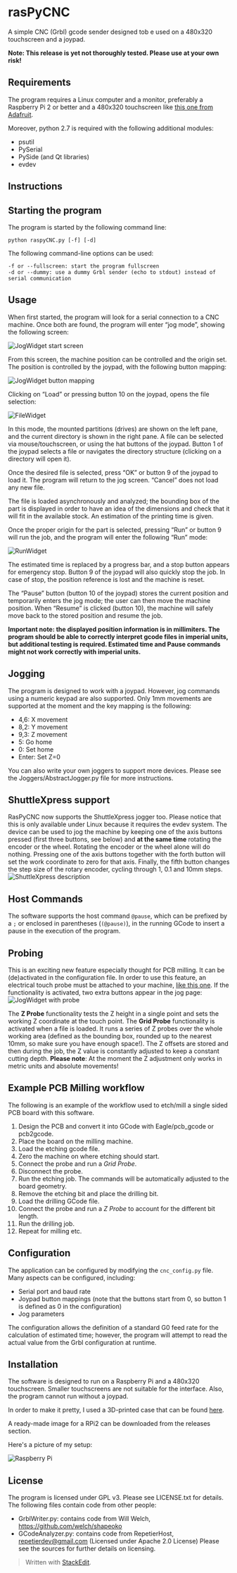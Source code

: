 
rasPyCNC
==========
A simple CNC (Grbl) gcode sender designed tob e used on a 480x320 touchscreen and a joypad.

**Note: This release is yet not thoroughly tested. Please use at your own risk!**

Requirements
------------

The program requires a Linux computer and a monitor, preferably a Raspberry Pi 2 or better and a 480x320 touchscreen like [this one from Adafruit](https://www.adafruit.com/products/2097).

Moreover, python 2.7 is required with the following additional modules:

 - psutil
 - PySerial
 - PySide (and Qt libraries)
 - evdev

Instructions
------------

Starting the program
--------

The program is started by the following command line:

    python raspyCNC.py [-f] [-d]

The following command-line options can be used:

    -f or --fullscreen: start the program fullscreen
    -d or --dummy: use a dummy Grbl sender (echo to stdout) instead of serial communication

Usage
--------

When first started, the program will look for a serial connection to a CNC machine. Once both are found, the program will enter “jog mode”, showing the following screen:

![JogWidget start screen](http://fsantini.github.com/rasPyCNCController/doc_images/jogwidget_noLoad.jpg)

From this screen, the machine position can be controlled and the origin set. The position is  controlled by the joypad, with the following button mapping:


![JogWidget button mapping](http://fsantini.github.com/rasPyCNCController/doc_images/jogScheme.jpg)

Clicking on “Load” or pressing button 10 on the joypad, opens the file selection:

![FileWidget](http://fsantini.github.com/rasPyCNCController/doc_images/fileWidget.jpg)

In this mode, the mounted partitions (drives) are shown on the left pane, and the current directory is shown in the right pane. A file can be selected via mouse/touchscreen, or using the hat buttons of the joypad. Button 1 of the joypad selects a file or navigates the directory structure (clicking on a directory will open it).

Once the desired file is selected, press “OK” or button 9 of the joypad to load it. The program will return to the jog screen. “Cancel” does not load any new file.

The file is loaded asynchronously and analyzed; the bounding box of the part is displayed in order to have an idea of the dimensions and check that it will fit in the available stock. An estimation of the printing time is given.

Once the proper origin for the part is selected, pressing “Run” or button 9 will run the job, and the program will enter the following “Run” mode:

![RunWidget](http://fsantini.github.com/rasPyCNCController/doc_images/runWidget.jpg)

The estimated time is replaced by a progress bar, and a stop button appears for emergency stop. Button 9 of the joypad will also quickly stop the job. In case of stop, the position reference is lost and the machine is reset.

The “Pause” button (button 10 of the joypad) stores the current position and temporarily enters the jog mode; the user can then move the machine position. When “Resume” is clicked (button 10), the machine will safely move back to the stored position and resume the job.

**Important note: the displayed position information is in millimiters. The program should be able to correctly interpret gcode files in imperial units, but additional testing is required. Estimated time and Pause commands might not work correctly with imperial units.**

Jogging
--------

The program is designed to work with a joypad. However, jog commands using a numeric keypad are also supported. Only 1mm movements are supported at the moment and the key mapping is the following:
 - 4,6: X movement
 - 8,2: Y movement
 - 9,3: Z movement
 - 5: Go home
 - 0: Set home
 - Enter: Set Z=0
 
You can also write your own joggers to support more devices. Please see the Joggers/AbstractJogger.py file for more instructions.

ShuttleXpress support
--------

RasPyCNC now supports the ShuttleXpress jogger too. Please notice that this is only available under Linux because it requires the evdev system.
The device can be used to jog the machine by keeping one of the axis buttons pressed (first three buttons, see below) and **at the same time** rotating the encoder or the wheel. Rotating the encoder or the wheel alone will do nothing.
Pressing one of the axis buttons together with the forth button will set the work coordinate to zero for that axis.
Finally, the fifth button changes the step size of the rotary encoder, cycling through 1, 0.1 and 10mm steps.
![ShuttleXpress description](http://fsantini.github.com/rasPyCNCController/doc_images/jogShuttle_scheme.png)

Host Commands
--------

The software supports the host command `@pause`, which can be prefixed by a `;` or enclosed in parentheses (`(@pause)`), in the running GCode to insert a pause in the execution of the program.

Probing
--------
This is an exciting new feature especially thought for PCB milling. It can be (de)activated in the configuration file.
In order to use this feature, an electrical touch probe must be attached to your machine, [like this one](https://www.shapeoko.com/forum/viewtopic.php?f=4&t=6444&p=50333#p50331).
If the functionality is activated, two extra buttons appear in the jog page:
![JogWidget with probe](http://fsantini.github.com/rasPyCNCController/doc_images/screenshot_with_probe.png)

The **Z Probe** functionality tests the Z height in a single point and sets the working Z coordinate at the touch point.
The **Grid Probe** functionality is activated when a file is loaded. It runs a series of Z probes over the whole working area (defined as the bounding box, rounded up to the nearest 10mm, so make sure you have enough space!). The Z offsets are stored and then during the job, the Z value is constantly adjusted to keep a constant cutting depth.
**Please note**: At the moment the Z adjustment only works in metric units and absolute movements!

Example PCB Milling workflow
--------
The following is an example of the workflow used to etch/mill a single sided PCB board with this software.

 1. Design the PCB and convert it into GCode with Eagle/pcb_gcode or pcb2gcode.
 2. Place the board on the milling machine.
 3. Load the etching gcode file.
 4. Zero the machine on where etching should start.
 5. Connect the probe and run a *Grid Probe*.
 6. Disconnect the probe.
 7. Run the etching job. The commands will be automatically adjusted to the board geometry.
 8. Remove the etching bit and place the drilling bit.
 9. Load the drilling GCode file.
 10. Connect the probe and run a *Z Probe* to account for the different bit length.
 11. Run the drilling job.
 12. Repeat for milling etc.

Configuration
------------

The application can be configured by modifying the `cnc_config.py` file. Many aspects can be configured, including:

 - Serial port and baud rate
 - Joypad button mappings (note that the buttons start from 0, so button 1 is defined as 0 in the configuration)
 - Jog parameters

The configuration allows the definition of a standard G0 feed rate for the calculation of estimated time; however, the program will attempt to read the actual value from the Grbl configuration at runtime.

Installation
------------

The software is designed to run on a Raspberry Pi and a 480x320 touchscreen. Smaller touchscreens are not suitable for the interface. Also, the program cannot run without a joypad.

In order to make it pretty, I used a 3D-printed case that can be found [here](http://www.thingiverse.com/thing:1229473).

A ready-made image for a RPi2 can be downloaded from the releases section.

Here's a picture of my setup:

![Raspberry Pi](http://fsantini.github.com/rasPyCNCController/doc_images/raspberry.jpg)

License
------------

The program is licensed under GPL v3. Please see LICENSE.txt for details.
The following files contain code from other people:
 - GrblWriter.py: contains code from Will Welch, https://github.com/welch/shapeoko
 - GCodeAnalyzer.py: contains code from RepetierHost, repetierdev@gmail.com (Licensed under Apache 2.0 License)
Please see the sources for further details on licensing.

> Written with [StackEdit](https://stackedit.io/).
